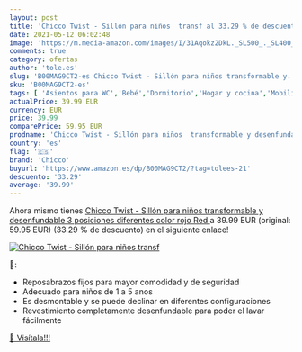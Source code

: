 ```yaml
---
layout: post
title: 'Chicco Twist - Sillón para niños  transf al 33.29 % de descuento'
date: 2021-05-12 06:02:48
image: 'https://m.media-amazon.com/images/I/31Aqokz2DkL._SL500_._SL400_.jpg'
comments: true
category: ofertas
author: 'tole.es'
slug: 'B00MAG9CT2-es Chicco Twist - Sillón para niños transformable y...'
sku: 'B00MAG9CT2-es'
tags: [ 'Asientos para WC','Bebé','Dormitorio','Hogar y cocina','Mobiliario infantil','Muebles de hogar','Muebles de salón','Muebles para bebé','Orinales y taburetes','Sillas de salón','Sillas infantiles','Sillones de salón','Sillones infantiles','Sillones y mecedoras para la lactancia','chicco', ]
actualPrice: 39.99 EUR
currency: EUR
price: 39.99
comparePrice: 59.95 EUR
prodname: 'Chicco Twist - Sillón para niños  transformable y desenfundable  3 posiciones diferentes  color rojo  Red '
country: 'es'
flag: '🇪🇸'
brand: 'Chicco'
buyurl: 'https://www.amazon.es/dp/B00MAG9CT2/?tag=tolees-21'
descuento: '33.29'
average: '39.99'
---
```


Ahora mismo tienes [Chicco Twist - Sillón para niños  transformable y desenfundable  3 posiciones diferentes  color rojo  Red ](https://www.amazon.es/dp/B00MAG9CT2/?tag=tolees-21) a 39.99 EUR (original: 59.95 EUR) (33.29 %  de descuento) en el siguiente enlace!

[![Chicco Twist - Sillón para niños  transf](https://m.media-amazon.com/images/I/31Aqokz2DkL._SL500_._SL400_.jpg)](https://www.amazon.es/dp/B00MAG9CT2/?tag=tolees-21)

🔎:

- Reposabrazos fijos para mayor comodidad y de seguridad
- Adecuado para niños de 1 a 5 anos
- Es desmontable y se puede declinar en diferentes configuraciones
- Revestimiento completamente desenfundable para poder el lavar fácilmente

[🛒 Visítala!!!](https://www.amazon.es/dp/B00MAG9CT2/?tag=tolees-21)
